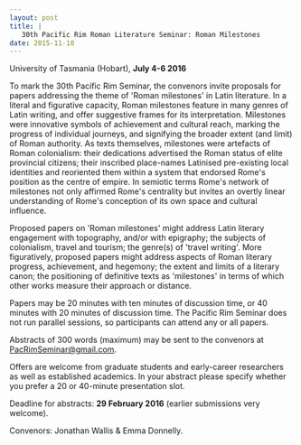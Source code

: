 ```yaml
---
layout: post
title: |
   30th Pacific Rim Roman Literature Seminar: Roman Milestones
date: 2015-11-10
---
```


University of Tasmania (Hobart), **July 4-6 2016**

To mark
the 30th Pacific Rim Seminar, the convenors invite proposals for papers
addressing the theme of 'Roman milestones' in Latin literature. In a
literal and figurative capacity, Roman milestones feature in many genres
of Latin writing, and offer suggestive frames for its interpretation.
Milestones were innovative symbols of achievement and cultural reach,
marking the progress of individual journeys, and signifying the broader
extent (and limit) of Roman authority. As texts themselves, milestones
were artefacts of Roman colonialism: their dedications advertised the
Roman status of elite provincial citizens; their inscribed place-names
Latinised pre-existing local identities and reoriented them within a
system that endorsed Rome's position as the centre of empire. In
semiotic terms Rome's network of milestones not only affirmed Rome's
centrality but invites an overtly linear understanding of Rome's
conception of its own space and cultural influence.

Proposed
papers on 'Roman milestones' might address Latin literary engagement
with topography, and/or with epigraphy; the subjects of colonialism,
travel and tourism; the genre(s) of 'travel writing'. More figuratively,
proposed papers might address aspects of Roman literary progress,
achievement, and hegemony; the extent and limits of a literary canon;
the positioning of definitive texts as 'milestones' in terms of which
other works measure their approach or distance.

Papers may be
20 minutes with ten minutes of discussion time, or 40 minutes with 20
minutes of discussion time. The Pacific Rim Seminar does not run
parallel sessions, so participants can attend any or all
papers.

Abstracts of 300 words (maximum) may be sent to the
convenors at <PacRimSeminar@gmail.com>.

Offers are welcome
from graduate students and early-career researchers as well as
established academics. In your abstract please specify whether you
prefer a 20 or 40-minute presentation slot.

Deadline for
abstracts: **29 February 2016** (earlier submissions very
welcome).

Convenors: Jonathan Wallis & Emma Donnelly.
